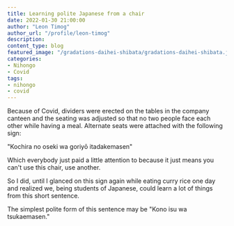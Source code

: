 ```yaml
---
title: Learning polite Japanese from a chair
date: 2022-01-30 21:00:00
author: "Leon Timog"
author_url: "/profile/leon-timog"
description: 
content_type: blog
featured_image: "/gradations-daihei-shibata/gradations-daihei-shibata.jpg"
categories:
- Nihongo
- Covid
tags:
- nihongo
- covid
---
```

Because of Covid, dividers were erected on the tables in the company canteen and the seating was adjusted so that no two people face each other while having a meal. Alternate seats were attached with the following sign:

"Kochira no oseki wa goriyō itadakemasen"

Which everybody just paid a little attention to because it just means you can't use this chair, use another.

So I did, until I glanced on this sign again while eating curry rice one day and realized we, being students of Japanese, could learn a lot of things from this short sentence.

The simplest polite form of this sentence may be "Kono isu wa tsukaemasen." 